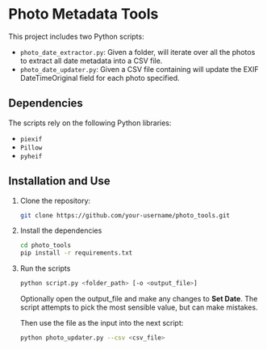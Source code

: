 # Photo Metadata Tools

This project includes two Python scripts:
- `photo_date_extractor.py`: Given a folder, will iterate over all the photos to extract all date metadata into a CSV file.
- `photo_date_updater.py`: Given a CSV file containing will update the EXIF DateTimeOriginal field for each photo specified.

## Dependencies

The scripts rely on the following Python libraries:
- `piexif`
- `Pillow`
- `pyheif`

## Installation and Use

1. Clone the repository:
   ```bash
   git clone https://github.com/your-username/photo_tools.git
   ```

1. Install the dependencies
   ```bash
   cd photo_tools
   pip install -r requirements.txt
   ```

1. Run the scripts
   ```bash
   python script.py <folder_path> [-o <output_file>]
   ```
   Optionally open the output_file and make any changes to **Set Date**. The script attempts to pick the most sensible value, but can make mistakes.

   Then use the file as the input into the next script:

   ```bash
   python photo_updater.py --csv <csv_file>
   ```